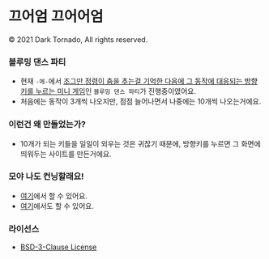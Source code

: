 # 끄어엄 끄어어엄

© 2021 Dark Tornado, All rights reserved.

### 블루밍 댄스 파티
* 현재 `-메-`에서 [조그만 정령이 춤을 추는걸 기억한 다음에 그 동작에 대응되는 방향키를 누르는 미니 게임](https://maplestory.nexon.com/News/Event/Ongoing/449)인 `블루밍 댄스 파티`가 진행중이였어요.
* 처음에는 동작이 3개씩 나오지만, 점점 늘어나면서 나중에는 10개씩 나오는거에요.

### 이런건 왜 만들었는가?
* 10개가 되는 키들을 일일이 외우는 것은 귀찮기 때문에, 방향키를 누르면 그 화면에 띄워두는 사이트를 만든거에요.

### 모야 나도 컨닝할래요!
* [여기](https://darktornado.develope.kr/maple/arrowlog/)에서 할 수 있어요.
* [여기](https://darktornado.github.io/BloomingDancePartyCheat/)에서도 할 수 있어요.

### 라이선스
* [BSD-3-Clause License](LICENSE)
